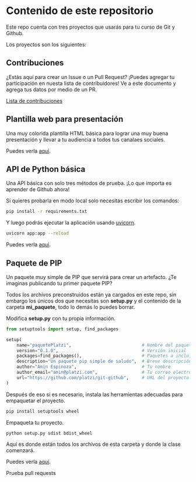 # Contenido de este repositorio

Este repo cuenta con tres proyectos que usarás para tu curso de Git y Github.

Los proyectos son los siguientes:

## Contribuciones

¿Estás aquí para crear un Issue o un Pull Request? ¡Puedes agregar tu participación en nuesta lista de contribuidores! Ve a este documento y agrega tus datos por medio de un PR.

[Lista de contribuciones](Contribuciones.md)

## Plantilla web para presentación

Una muy colorida plantilla HTML básica para lograr una muy buena presentación y llevar a tu audiencia a todos tus canalaes sociales.

Puedes verla [aquí](/miSitio/).

## API de Python básica

Una API básica con solo tres métodos de prueba. ¡Lo que importa es aprender de Github ahora!

Si quieres probarla en modo local solo necesitas escribir los comandos:

```bash
pip install -r requirements.txt
```

Y luego podrás ejecutar la aplicación usando [uvicorn](https://www.uvicorn.org/).

```bash
uvicorn app:app --reload
```

Puedes verla [aquí](/API_Python/).

## Paquete de PIP

Un paquete muy simple de PIP que servirá para crear un artefacto. ¿Te imaginas publicando tu primer paquete PIP?

Todos los archivos preconstruidos están ya cargados en este repo, sin embargo los únicos dos que necesitas son **setup.py** y el contenido de la carpeta **mi_paquete**, todo lo demás lo puedes borrar.

Modifica **setup.py** con tu propia información.

```python
from setuptools import setup, find_packages

setup(
    name="paquetePlatzi",                           # Nombre del paquete
    version="0.1.0",                                # Versión inicial
    packages=find_packages(),                       # Paquetes a incluir
    description="Un paquete pip simple de saludo",  # Breve descripción
    author="Amin Espinoza",                         # Tu nombre
    author_email="amin@platzi.com",                 # Tu correo electrónico
    url="https://github.com/platzi/git-github",     # URL del proyecto
)
```

Después de eso si es necesario, instala las herramientas adecuadas para empaquetar el proyecto.

```bash
pip install setuptools wheel
```

Empaqueta tu proyecto.

```bash
python setup.py sdist bdist_wheel
```

Aquí es donde están todos los archivos de esta carpeta y donde la clase comenzará.

Puedes verla [aquí](/Paquete/).

Prueba pull requests
